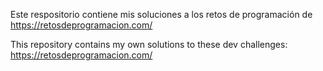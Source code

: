 Este respositorio contiene mis soluciones a los retos de programación de https://retosdeprogramacion.com/

This repository contains my own solutions to these dev challenges: https://retosdeprogramacion.com/